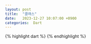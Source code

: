 ```yaml
---
layout: post
title:  "클래스"
date:   2023-12-27 10:07:00 +0900
categories:  Dart
---
```


{% highlight dart %}
{% endhighlight %}